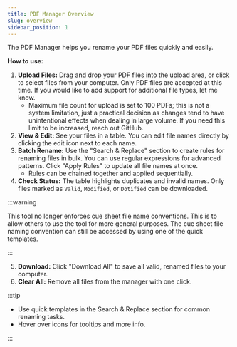 ```yaml
---
title: PDF Manager Overview
slug: overview
sidebar_position: 1
---
```


The PDF Manager helps you rename your PDF files quickly and easily.

**How to use:**
1. **Upload Files:** Drag and drop your PDF files into the upload area, or click to select files from your computer. Only PDF files are accepted at this time. If you would like to add support for additional file types, let me know.
    - Maximum file count for upload is set to 100 PDFs; this is not a system limitation, just a practical decision as changes tend to have unintentional effects when dealing in large volume. If you need this limit to be increased, reach out GitHub.
2. **View & Edit:** See your files in a table. You can edit file names directly by clicking the edit icon next to each name.
3. **Batch Rename:** Use the "Search & Replace" section to create rules for renaming files in bulk. You can use regular expressions for advanced patterns. Click "Apply Rules" to update all file names at once.
    - Rules can be chained together and applied sequentially.
4. **Check Status:** The table highlights duplicates and invalid names. Only files marked as `Valid`, `Modified`, or `Dotified` can be downloaded.

:::warning

This tool no longer enforces cue sheet file name conventions. This is to allow others to use the tool for more general purposes.
The cue sheet file naming convention can still be accessed by using one of the quick templates.

:::

5. **Download:** Click "Download All" to save all valid, renamed files to your computer.
6. **Clear All:** Remove all files from the manager with one click.

:::tip

- Use quick templates in the Search & Replace section for common renaming tasks.
- Hover over icons for tooltips and more info.

:::